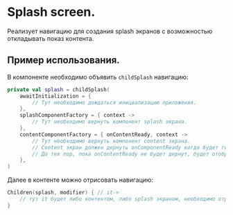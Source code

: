 # Splash screen.

Реализует навигацию для создания splash экранов с возможностью откладывать показ контента.

## Пример использования.

В компоненте необходимо объявить `childSplash` навигацию:

```kotlin
private val splash = childSplash(
    awaitInitialization = {
        // Тут необходимо дождаться инициализацию приложения.
    },
    splashComponentFactory = { context ->
        // Тут необходимо вернуть компонент splash экрана.
    },
    contentComponentFactory = { onContentReady, context ->
        // Тут необходимо вернуть компонент content экрана.
        // Content экран должен дернуть onComponentReady когда будет готов к показу контента.
        // До тех пор, пока onContentReady не будет дернут, будет отображаться Splash экран.
    },
)
```

Далее в контенте можно отрисовать навигацию:

```kotlin
Children(splash, modifier) { // it->
    // тут it будет либо контентом, либо splash экраном, необходимо отрисовать этот компонент
}
```
